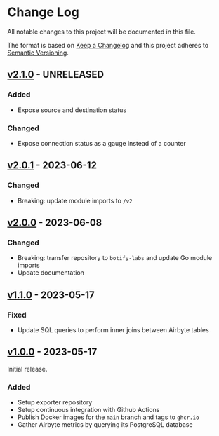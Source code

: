 # Change Log

All notable changes to this project will be documented in this file.

The format is based on [Keep a Changelog](https://keepachangelog.com/en/1.0.0/)
and this project adheres to [Semantic Versioning](https://semver.org/).

## [v2.1.0](https://github.com/botify-labs/airbyte_exporter/releases/tag/v2.1.0) - UNRELEASED

### Added

- Expose source and destination status

### Changed

- Expose connection status as a gauge instead of a counter


## [v2.0.1](https://github.com/botify-labs/airbyte_exporter/releases/tag/v2.0.1) - 2023-06-12

### Changed

- Breaking: update module imports to `/v2`

## [v2.0.0](https://github.com/botify-labs/airbyte_exporter/releases/tag/v2.0.0) - 2023-06-08

### Changed

- Breaking: transfer repository to `botify-labs` and update Go module imports
- Update documentation

## [v1.1.0](https://github.com/botify-labs/airbyte_exporter/releases/tag/v1.1.0) - 2023-05-17

### Fixed

- Update SQL queries to perform inner joins between Airbyte tables

## [v1.0.0](https://github.com/botify-labs/airbyte_exporter/releases/tag/v1.0.0) - 2023-05-17

Initial release.

### Added

- Setup exporter repository
- Setup continuous integration with Github Actions
- Publish Docker images for the `main` branch and tags to `ghcr.io`
- Gather Airbyte metrics by querying its PostgreSQL database
